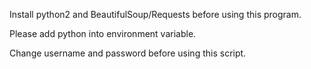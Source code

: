Install python2 and BeautifulSoup/Requests before using this program.

Please add python into environment variable.

Change username and password before using this script.
